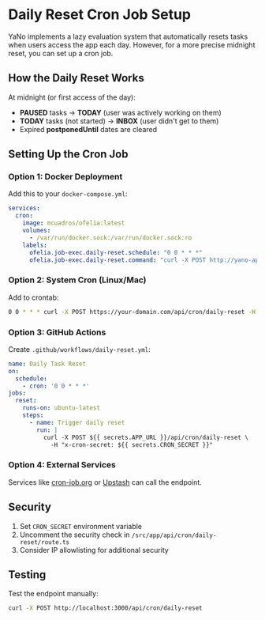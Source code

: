 # Daily Reset Cron Job Setup

YaNo implements a lazy evaluation system that automatically resets tasks when users access the app each day. However, for a more precise midnight reset, you can set up a cron job.

## How the Daily Reset Works

At midnight (or first access of the day):
- **PAUSED** tasks → **TODAY** (user was actively working on them)
- **TODAY** tasks (not started) → **INBOX** (user didn't get to them)
- Expired **postponedUntil** dates are cleared

## Setting Up the Cron Job

### Option 1: Docker Deployment

Add this to your `docker-compose.yml`:

```yaml
services:
  cron:
    image: mcuadros/ofelia:latest
    volumes:
      - /var/run/docker.sock:/var/run/docker.sock:ro
    labels:
      ofelia.job-exec.daily-reset.schedule: "0 0 * * *"
      ofelia.job-exec.daily-reset.command: "curl -X POST http://yano-app:3000/api/cron/daily-reset -H 'x-cron-secret: ${CRON_SECRET}'"
```

### Option 2: System Cron (Linux/Mac)

Add to crontab:
```bash
0 0 * * * curl -X POST https://your-domain.com/api/cron/daily-reset -H "x-cron-secret: your-secret"
```

### Option 3: GitHub Actions

Create `.github/workflows/daily-reset.yml`:
```yaml
name: Daily Task Reset
on:
  schedule:
    - cron: '0 0 * * *'
jobs:
  reset:
    runs-on: ubuntu-latest
    steps:
      - name: Trigger daily reset
        run: |
          curl -X POST ${{ secrets.APP_URL }}/api/cron/daily-reset \
            -H "x-cron-secret: ${{ secrets.CRON_SECRET }}"
```

### Option 4: External Services

Services like [cron-job.org](https://cron-job.org) or [Upstash](https://upstash.com) can call the endpoint.

## Security

1. Set `CRON_SECRET` environment variable
2. Uncomment the security check in `/src/app/api/cron/daily-reset/route.ts`
3. Consider IP allowlisting for additional security

## Testing

Test the endpoint manually:
```bash
curl -X POST http://localhost:3000/api/cron/daily-reset
```